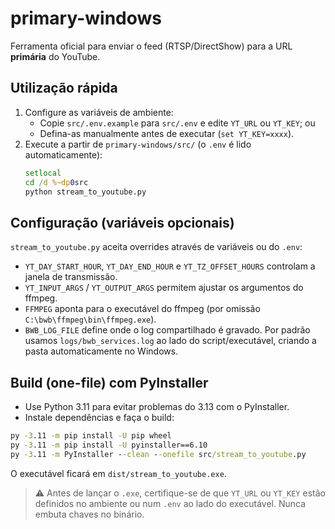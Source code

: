 # primary-windows

Ferramenta oficial para enviar o feed (RTSP/DirectShow) para a URL **primária** do YouTube.

## Utilização rápida

1. Configure as variáveis de ambiente:
   - Copie `src/.env.example` para `src/.env` e edite `YT_URL` ou `YT_KEY`; ou
   - Defina-as manualmente antes de executar (`set YT_KEY=xxxx`).
2. Execute a partir de `primary-windows/src/` (o `.env` é lido automaticamente):
   ```bat
   setlocal
   cd /d %~dp0src
   python stream_to_youtube.py
   ```

## Configuração (variáveis opcionais)

`stream_to_youtube.py` aceita overrides através de variáveis ou do `.env`:

- `YT_DAY_START_HOUR`, `YT_DAY_END_HOUR` e `YT_TZ_OFFSET_HOURS` controlam a janela de transmissão.
- `YT_INPUT_ARGS` / `YT_OUTPUT_ARGS` permitem ajustar os argumentos do ffmpeg.
- `FFMPEG` aponta para o executável do ffmpeg (por omissão `C:\bwb\ffmpeg\bin\ffmpeg.exe`).
- `BWB_LOG_FILE` define onde o log compartilhado é gravado. Por padrão usamos
  `logs/bwb_services.log` ao lado do script/executável, criando a pasta
  automaticamente no Windows.

## Build (one-file) com PyInstaller

- Use Python 3.11 para evitar problemas do 3.13 com o PyInstaller.
- Instale dependências e faça o build:

```bat
py -3.11 -m pip install -U pip wheel
py -3.11 -m pip install -U pyinstaller==6.10
py -3.11 -m PyInstaller --clean --onefile src/stream_to_youtube.py
```

O executável ficará em `dist/stream_to_youtube.exe`.

> ⚠️ Antes de lançar o `.exe`, certifique-se de que `YT_URL` ou `YT_KEY` estão definidos no ambiente ou num `.env` ao lado do executável. Nunca embuta chaves no binário.
